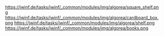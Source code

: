 https://jwinf.de/tasks/jwinf/_common/modules/img/algorea/square_shelf.png
https://jwinf.de/tasks/jwinf/_common/modules/img/algorea/cardboard_box.png
https://jwinf.de/tasks/jwinf/_common/modules/img/algorea/shelf.png
https://jwinf.de/tasks/jwinf/_common/modules/img/algorea/books.png